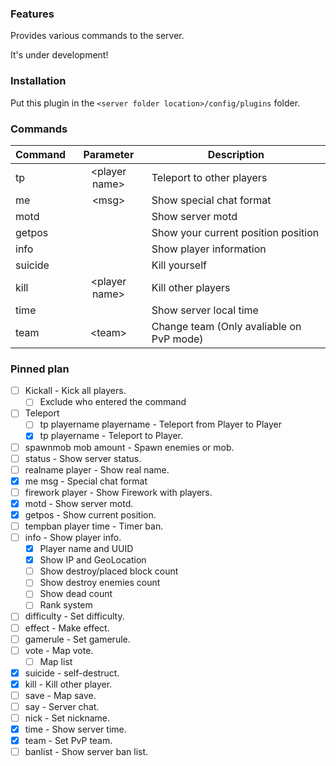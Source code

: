 
### Features

Provides various commands to the server.

It's under development!

### Installation

Put this plugin in the ``<server folder location>/config/plugins`` folder.

### Commands

| Command | Parameter | Description |
|---------|:-------------:|---------------------------|
| tp | &lt;player name&gt; | Teleport to other players |
| me | &lt;msg&gt; | Show special chat format |
| motd |  | Show server motd |
| getpos |  | Show your current position position |
| info |  | Show player information |
| suicide |  | Kill yourself |
| kill | &lt;player name&gt; | Kill other players |
| time |  | Show server local time |
| team | &lt;team&gt; | Change team (Only avaliable on PvP mode) |
<!--
| kickall |  | Kick all players without you. |
| spawnmob |  | Spawn mob |
| tempban |  | Timer ban |
| difficulty |  | Set server difficulty |
| effect |  | make effect |
| gamerule |  | Edit gamerule |
| vote | &lt;map name&gt; | Vote map |
| save |  | Save current map |
| banlist |  | Show ban list |
|  |  |  |
|  |  |  |
|  |  |  |
|  |  |  |
-->

### Pinned plan

- [ ] Kickall - Kick all players.
  - [ ] Exclude who entered the command
- [ ] Teleport
  - [ ] tp playername playername - Teleport from Player to Player
  - [x] tp playername - Teleport to Player.
- [ ] spawnmob mob amount - Spawn enemies or mob.
- [ ] status - Show server status.
- [ ] realname player - Show real name.
- [x] me msg - Special chat format
- [ ] firework player - Show Firework with players.
- [x] motd - Show server motd.
- [x] getpos - Show current position.
- [ ] tempban player time - Timer ban.
- [ ] info - Show player info.
  - [x] Player name and UUID
  - [x] Show IP and GeoLocation
  - [ ] Show destroy/placed block count
  - [ ] Show destroy enemies count
  - [ ] Show dead count
  - [ ] Rank system
- [ ] difficulty - Set difficulty.
- [ ] effect - Make effect.
- [ ] gamerule - Set gamerule.
- [ ] vote - Map vote.
  - [ ] Map list
- [x] suicide - self-destruct.
- [x] kill - Kill other player.
- [ ] save - Map save.
- [ ] say - Server chat.
- [ ] nick - Set nickname.
- [x] time - Show server time.
- [x] team - Set PvP team.
- [ ] banlist - Show server ban list.
